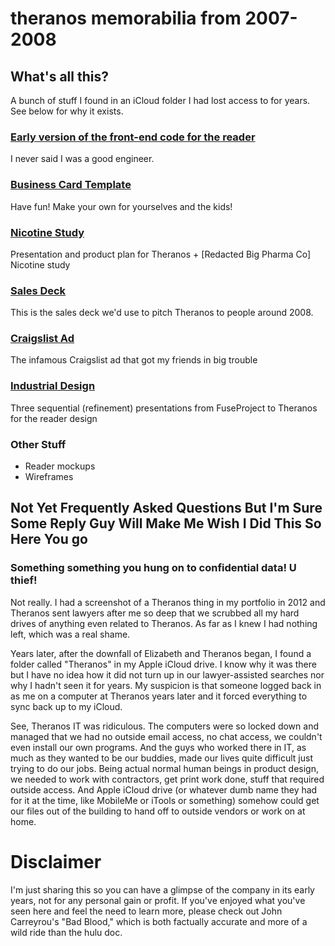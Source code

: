 # theranos memorabilia from 2007-2008

## What's all this?

A bunch of stuff I found in an iCloud folder I had lost access to for years. See below for why it exists.

### [Early version of the front-end code for the reader](https://github.com/jkmaxwell/theranos/tree/main/reader/Code%20Archive/UI)
I never said I was a good engineer. 

### [Business Card Template](https://github.com/jkmaxwell/theranos/tree/main/business_card_template)
Have fun! Make your own for yourselves and the kids!

### [Nicotine Study](nicotine_study)
Presentation and product plan for Theranos + [Redacted Big Pharma Co] Nicotine study

### [Sales Deck](https://github.com/jkmaxwell/theranos/tree/main/sales_deck)
This is the sales deck we'd use to pitch Theranos to people around 2008.

### [Craigslist Ad](https://github.com/jkmaxwell/theranos/blob/main/craigslist_ad/Theranos%20CL%20posting%202.pdf)
The infamous Craigslist ad that got my friends in big trouble

### [Industrial Design](https://github.com/jkmaxwell/theranos/tree/main/reader/industrial_design)
Three sequential (refinement) presentations from FuseProject to Theranos for the reader design

### Other Stuff
- Reader mockups
- Wireframes

## Not Yet Frequently Asked Questions But I'm Sure Some Reply Guy Will Make Me Wish I Did This So Here You go

### Something something you hung on to confidential data! U thief!

Not really. I had a screenshot of a Theranos thing in my portfolio in 2012 and Theranos sent lawyers after me so deep that we scrubbed all my hard drives of anything even related to Theranos. As far as I knew I had nothing left, which was a real shame.

Years later, after the downfall of Elizabeth and Theranos began, I found a folder called "Theranos" in my Apple iCloud drive. I know why it was there but I have no idea how it did not turn up in our lawyer-assisted searches nor why I hadn't seen it for years. My suspicion is that someone logged back in as me on a computer at Theranos years later and it forced everything to sync back up to my iCloud.

See, Theranos IT was ridiculous. The computers were so locked down and managed that we had no outside email access, no chat access, we couldn't even install our own programs. And the guys who worked there in IT, as much as they wanted to be our buddies, made our lives quite difficult just trying to do our jobs. Being actual normal human beings in product design, we needed to work with contractors, get print work done, stuff that required outside access. And Apple iCloud drive (or whatever dumb name they had for it at the time, like MobileMe or iTools or something) somehow could get our files out of the building to hand off to outside vendors or work on at home.

# Disclaimer

I'm just sharing this so you can have a glimpse of the company in its early years, not for any personal gain or profit. If you've enjoyed what you've seen here and feel the need to learn more, please check out John Carreyrou's "Bad Blood," which is both factually accurate and more of a wild ride than the hulu doc.

